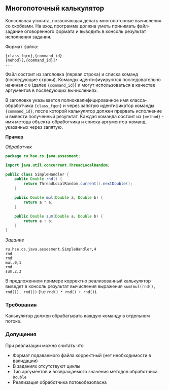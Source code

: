 ## Многопоточный калькулятор

Консольная утилита, позволяющая делать многопоточные вычисления со скобками. На вход программа должна уметь принимать файл-задание оговоренного формата и выводить в консоль результат исполнения задания. 

Формат файла:
```
{class_fqcn},{command_id}
{mehod}[,{command_id}]*
...
```

Файл состоит из заголовка (первая строка) и списка команд (последующие строки). Команды идентифиуируются последовательно начиная с `0` (далее `{command_id}`) и могут использоваться в качестве аргументов в последующих вычислениях.

В заголовке указывается полноквалифицированное имя класса-обработчика `{class_fqcn}` и через запятую идентификатор команды `{command_id}`, после которой калькулятор должен прервать исполнение и вывести полученный результат. Каждая команда состоит из `{method}` - имя метода объекта-обработчика и списка аргументов-команд, указанных через запятую.  

**Пример**

*Обработчик*

```java
package ru.hse.cs.java.assesment;

import java.util.concurrent.ThreadLocalRandom;

public class SimpleHandler {
    public Double rnd() {
        return ThreadLocalRandom.current().nextDouble();
    }

    public Double mul(Double a, Double b) {
        return a * a;
    }

    public Double sum(Double a, Double b) {
        return a + b;
    }
}
```

*Задание*
```
ru.hse.cs.java.assesment.SimpleHandler,4
rnd
rnd
mul,0,1
rnd
sum,2,3
```

В предложенном примере корректно реализованный калькулятор выведет в консоль результат вычисления выражения `sum(mul(rnd(), rnd()), rnd())` (т.е `rnd() * rnd() + rnd()`).

### Требования

Калькулятор должен обрабатывать каждую команду в отдельном потоке.

### Допущения

При реализации можно считать что
- Формат подаваемого файла корректный (нет необходимости в валидации)
- В заданиях отсутствуют циклы
- Тип аргументов и возвращаемого значения методов обработчика `Double`
- Реализация обработчика потокобезопасна
